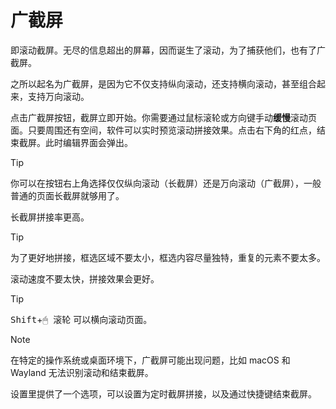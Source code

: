 # 广截屏

即滚动截屏。无尽的信息超出的屏幕，因而诞生了滚动，为了捕获他们，也有了广截屏。

之所以起名为广截屏，是因为它不仅支持纵向滚动，还支持横向滚动，甚至组合起来，支持万向滚动。

点击广截屏按钮，截屏立即开始。你需要通过鼠标滚轮或方向键手动**缓慢**滚动页面。只要周围还有空间，软件可以实时预览滚动拼接效果。点击右下角的红点，结束截屏。此时编辑界面会弹出。

> [!TIP]
>
> 你可以在按钮右上角选择仅仅纵向滚动（长截屏）还是万向滚动（广截屏），一般普通的页面长截屏就够用了。
>
> 长截屏拼接率更高。

> [!TIP]
>
> 为了更好地拼接，框选区域不要太小，框选内容尽量独特，重复的元素不要太多。
>
> 滚动速度不要太快，拼接效果会更好。

> [!TIP]
>
> <kbd>Shift</kbd>+<kbd>🖱 滚轮</kbd> 可以横向滚动页面。

> [!NOTE]
>
> 在特定的操作系统或桌面环境下，广截屏可能出现问题，比如 macOS 和 Wayland 无法识别滚动和结束截屏。
>
> 设置里提供了一个选项，可以设置为定时截屏拼接，以及通过快捷键结束截屏。
